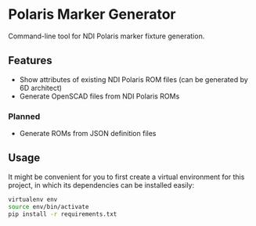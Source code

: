 # Polaris Marker Generator

Command-line tool for NDI Polaris marker fixture generation.


## Features
* Show attributes of existing NDI Polaris ROM files (can be generated by 6D
architect)
* Generate OpenSCAD files from NDI Polaris ROMs

### Planned
* Generate ROMs from JSON definition files


## Usage

It might be convenient for you to first create a virtual environment
for this project, in which its dependencies can be installed easily:

```bash
virtualenv env
source env/bin/activate
pip install -r requirements.txt
```


